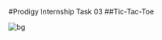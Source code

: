 #Prodigy Internship Task 03
##Tic-Tac-Toe 

![bg](https://github.com/krushang-07/PRODIGY_WD_03/assets/153190903/1a51e2ed-1553-4ff5-8498-bc07f87fd94d)
